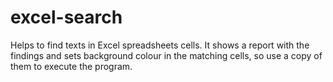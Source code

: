 # excel-search
Helps to find texts in Excel spreadsheets cells. It shows a report with the findings and sets background colour in the matching cells, so use a copy of them to execute the program.
